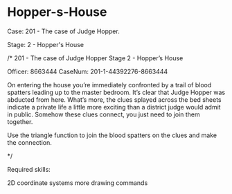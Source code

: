 # Hopper-s-House
Case: 201 - The case of Judge Hopper.

Stage: 2 - Hopper's House

/*
201 - The case of Judge Hopper
Stage 2 - Hopper’s House

Officer: 8663444
CaseNum: 201-1-44392276-8663444

On entering the house you’re immediately confronted by a trail of blood spatters leading up to the master bedroom. It’s clear that Judge Hopper was abducted from here. What’s more, the clues splayed across the bed sheets indicate a private life a little more exciting than a district judge would admit in public. Somehow these clues connect, you just need to join them together.

Use the triangle function to join the blood spatters on the clues and make the connection.

*/

Required skills:

2D coordinate systems
more drawing commands
